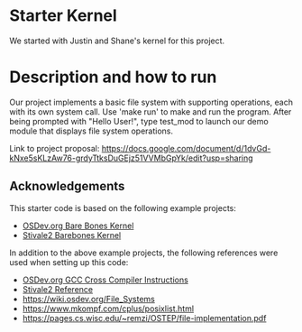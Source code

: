 # Starter Kernel
We started with Justin and Shane's kernel for this project.

# Description and how to run
Our project implements a basic file system with supporting operations, each with its own system call. Use 'make run' to make and run the program. After being prompted with "Hello User!", type test_mod to launch our demo module that displays file system operations.

Link to project proposal: https://docs.google.com/document/d/1dvGd-kNxe5sKLzAw76-grdyTtksDuGEjz51VVMbGpYk/edit?usp=sharing

## Acknowledgements
This starter code is based on the following example projects:
- [OSDev.org Bare Bones Kernel](https://wiki.osdev.org/Bare_bones)
- [Stivale2 Barebones Kernel](https://github.com/stivale/stivale2-barebones)

In addition to the above example projects, the following references were used when setting up this code:
- [OSDev.org GCC Cross Compiler Instructions](https://wiki.osdev.org/GCC_Cross-Compiler)
- [Stivale2 Reference](https://github.com/stivale/stivale/blob/master/STIVALE2.md)
- https://wiki.osdev.org/File_Systems
- https://www.mkompf.com/cplus/posixlist.html
- https://pages.cs.wisc.edu/~remzi/OSTEP/file-implementation.pdf